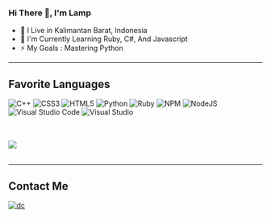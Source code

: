 ### Hi There 👋, I'm Lamp

- 🌱 I Live in Kalimantan Barat, Indonesia
- 🔭 I'm Currently Learning Ruby, C#, And Javascript
- ⚡ My Goals : Mastering Python

***

## Favorite Languages
![C++](https://img.shields.io/badge/c++-%2300599C.svg?style=for-the-badge&logo=c%2B%2B&logoColor=white)
![CSS3](https://img.shields.io/badge/css3-%231572B6.svg?style=for-the-badge&logo=css3&logoColor=white)
![HTML5](https://img.shields.io/badge/html5-%23E34F26.svg?style=for-the-badge&logo=html5&logoColor=white)
![Python](https://img.shields.io/badge/python-3670A0?style=for-the-badge&logo=python&logoColor=ffdd54)
![Ruby](https://img.shields.io/badge/ruby-%23CC342D.svg?style=for-the-badge&logo=ruby&logoColor=white)
![NPM](https://img.shields.io/badge/NPM-%23000000.svg?style=for-the-badge&logo=npm&logoColor=white)
![NodeJS](https://img.shields.io/badge/node.js-6DA55F?style=for-the-badge&logo=node.js&logoColor=white)
![Visual Studio Code](https://img.shields.io/badge/Visual%20Studio%20Code-0078d7.svg?style=for-the-badge&logo=visual-studio-code&logoColor=white)
![Visual Studio](https://img.shields.io/badge/Visual%20Studio-5C2D91.svg?style=for-the-badge&logo=visual-studio&logoColor=white)

<br>
<br>
<a href="https://github.com/Lamp1337?tab=repositories">
  <img align="center" src="https://github-readme-stats.vercel.app/api/top-langs/?username=Lamp1337&layout=compact&title_color=fff&icon_color=79ff97&text_color=9f9f9f&bg_color=1515151" />
</a>
<br>
<br>

***

## Contact Me
[![dc](https://img.shields.io/badge/Discord-7289DA?style=for-the-badge&logo=discord&logoColor=white)](https://discordapp.com/users/885830821704003614/)
